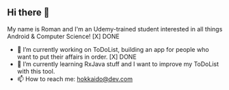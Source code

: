 ## Hi there 👋

My name is Roman and I'm an Udemy-trained student interested in all things Android & Computer Science! [X] DONE
- 🔭 I’m currently working on ToDoList, building an app for people who want to put their affairs in order. [X] DONE
- 🌱 I’m currently learning RxJava stuff and I want to improve my ToDoList with this tool.
- 📫 How to reach me: hokkaido@dev.com
<!--
**HokkaidoDev/HokkaidoDev** is a ✨ _special_ ✨ repository because its `README.md` (this file) appears on your GitHub profile.

Here are some ideas to get you started:

- 🔭 I’m currently working on ...
- 🌱 I’m currently learning ...
- 👯 I’m looking to collaborate on ...
- 🤔 I’m looking for help with ...
- 💬 Ask me about ...
- 📫 How to reach me: ...
- 😄 Pronouns: ...
- ⚡ Fun fact: ...
-->

